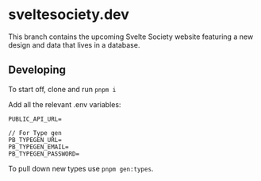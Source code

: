 # sveltesociety.dev

This branch contains the upcoming Svelte Society website featuring a new design and data that lives in a database.

## Developing

To start off, clone and run `pnpm i`

Add all the relevant .env variables:

```
PUBLIC_API_URL=

// For Type gen
PB_TYPEGEN_URL=
PB_TYPEGEN_EMAIL=
PB_TYPEGEN_PASSWORD=
```

To pull down new types use `pnpm gen:types`.